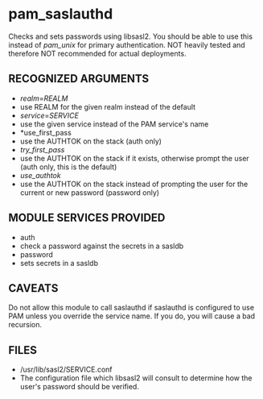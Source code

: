pam_saslauthd
=============
Checks and sets passwords using libsasl2.  You should be able to use
this instead of _pam\_unix_ for primary authentication.  NOT heavily
tested and therefore NOT recommended for actual deployments.

RECOGNIZED ARGUMENTS
--------------------
- *realm*=_REALM_
 - use REALM for the given realm instead of the default
- *service*=_SERVICE_
 - use the given service instead of the PAM service's name
- *use_first_pass
 - use the AUTHTOK on the stack (auth only)
- *try_first_pass*
 - use the AUTHTOK on the stack if it exists, otherwise prompt the user (auth only, this is the default)
- *use_authtok*
 - use the AUTHTOK on the stack instead of prompting the user for the current or new password (password only)

MODULE SERVICES PROVIDED
------------------------
- auth
 - check a password against the secrets in a sasldb
- password
 - sets secrets in a sasldb

CAVEATS
-------
Do not allow this module to call saslauthd if saslauthd is configured
to use PAM unless you override the service name.  If you do, you will
cause a bad recursion.

FILES
-----
- /usr/lib/sasl2/SERVICE.conf
 - The configuration file which libsasl2 will consult to determine how the user's password should be verified.
